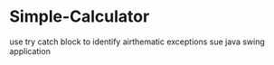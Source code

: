 # Simple-Calculator
use try catch block to identify airthematic exceptions
sue java swing application
